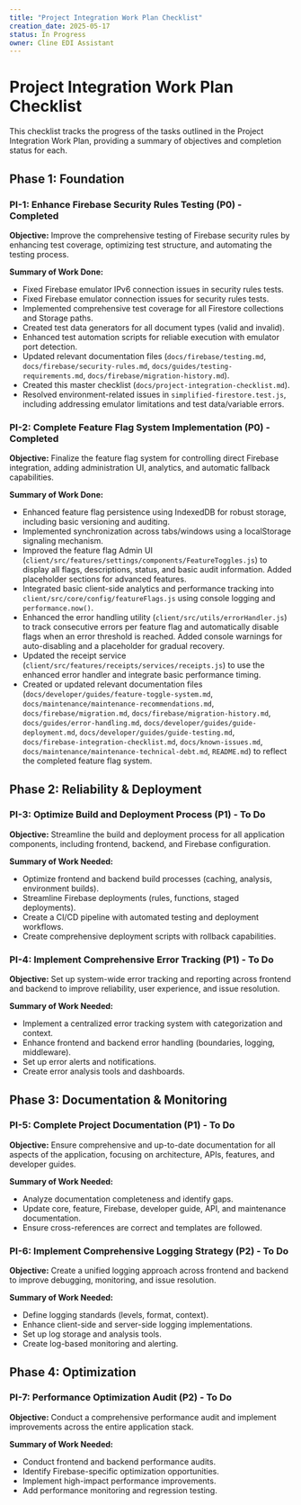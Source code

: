 ```yaml
---
title: "Project Integration Work Plan Checklist"
creation_date: 2025-05-17
status: In Progress
owner: Cline EDI Assistant
---
```


# Project Integration Work Plan Checklist

This checklist tracks the progress of the tasks outlined in the Project Integration Work Plan, providing a summary of objectives and completion status for each.

## Phase 1: Foundation

### PI-1: Enhance Firebase Security Rules Testing (P0) - Completed

**Objective:** Improve the comprehensive testing of Firebase security rules by enhancing test coverage, optimizing test structure, and automating the testing process.

**Summary of Work Done:**
- Fixed Firebase emulator IPv6 connection issues in security rules tests.
- Fixed Firebase emulator connection issues for security rules tests.
- Implemented comprehensive test coverage for all Firestore collections and Storage paths.
- Created test data generators for all document types (valid and invalid).
- Enhanced test automation scripts for reliable execution with emulator port detection.
- Updated relevant documentation files (`docs/firebase/testing.md`, `docs/firebase/security-rules.md`, `docs/guides/testing-requirements.md`, `docs/firebase/migration-history.md`).
- Created this master checklist (`docs/project-integration-checklist.md`).
- Resolved environment-related issues in `simplified-firestore.test.js`, including addressing emulator limitations and test data/variable errors.

### PI-2: Complete Feature Flag System Implementation (P0) - Completed

**Objective:** Finalize the feature flag system for controlling direct Firebase integration, adding administration UI, analytics, and automatic fallback capabilities.

**Summary of Work Done:**
- Enhanced feature flag persistence using IndexedDB for robust storage, including basic versioning and auditing.
- Implemented synchronization across tabs/windows using a localStorage signaling mechanism.
- Improved the feature flag Admin UI (`client/src/features/settings/components/FeatureToggles.js`) to display all flags, descriptions, status, and basic audit information. Added placeholder sections for advanced features.
- Integrated basic client-side analytics and performance tracking into `client/src/core/config/featureFlags.js` using console logging and `performance.now()`.
- Enhanced the error handling utility (`client/src/utils/errorHandler.js`) to track consecutive errors per feature flag and automatically disable flags when an error threshold is reached. Added console warnings for auto-disabling and a placeholder for gradual recovery.
- Updated the receipt service (`client/src/features/receipts/services/receipts.js`) to use the enhanced error handler and integrate basic performance timing.
- Created or updated relevant documentation files (`docs/developer/guides/feature-toggle-system.md`, `docs/maintenance/maintenance-recommendations.md`, `docs/firebase/migration.md`, `docs/firebase/migration-history.md`, `docs/guides/error-handling.md`, `docs/developer/guides/guide-deployment.md`, `docs/developer/guides/guide-testing.md`, `docs/firebase-integration-checklist.md`, `docs/known-issues.md`, `docs/maintenance/maintenance-technical-debt.md`, `README.md`) to reflect the completed feature flag system.

## Phase 2: Reliability & Deployment

### PI-3: Optimize Build and Deployment Process (P1) - To Do

**Objective:** Streamline the build and deployment process for all application components, including frontend, backend, and Firebase configuration.

**Summary of Work Needed:**
- Optimize frontend and backend build processes (caching, analysis, environment builds).
- Streamline Firebase deployments (rules, functions, staged deployments).
- Create a CI/CD pipeline with automated testing and deployment workflows.
- Create comprehensive deployment scripts with rollback capabilities.

### PI-4: Implement Comprehensive Error Tracking (P1) - To Do

**Objective:** Set up system-wide error tracking and reporting across frontend and backend to improve reliability, user experience, and issue resolution.

**Summary of Work Needed:**
- Implement a centralized error tracking system with categorization and context.
- Enhance frontend and backend error handling (boundaries, logging, middleware).
- Set up error alerts and notifications.
- Create error analysis tools and dashboards.

## Phase 3: Documentation & Monitoring

### PI-5: Complete Project Documentation (P1) - To Do

**Objective:** Ensure comprehensive and up-to-date documentation for all aspects of the application, focusing on architecture, APIs, features, and developer guides.

**Summary of Work Needed:**
- Analyze documentation completeness and identify gaps.
- Update core, feature, Firebase, developer guide, API, and maintenance documentation.
- Ensure cross-references are correct and templates are followed.

### PI-6: Implement Comprehensive Logging Strategy (P2) - To Do

**Objective:** Create a unified logging approach across frontend and backend to improve debugging, monitoring, and issue resolution.

**Summary of Work Needed:**
- Define logging standards (levels, format, context).
- Enhance client-side and server-side logging implementations.
- Set up log storage and analysis tools.
- Create log-based monitoring and alerting.

## Phase 4: Optimization

### PI-7: Performance Optimization Audit (P2) - To Do

**Objective:** Conduct a comprehensive performance audit and implement improvements across the entire application stack.

**Summary of Work Needed:**
- Conduct frontend and backend performance audits.
- Identify Firebase-specific optimization opportunities.
- Implement high-impact performance improvements.
- Add performance monitoring and regression testing.

